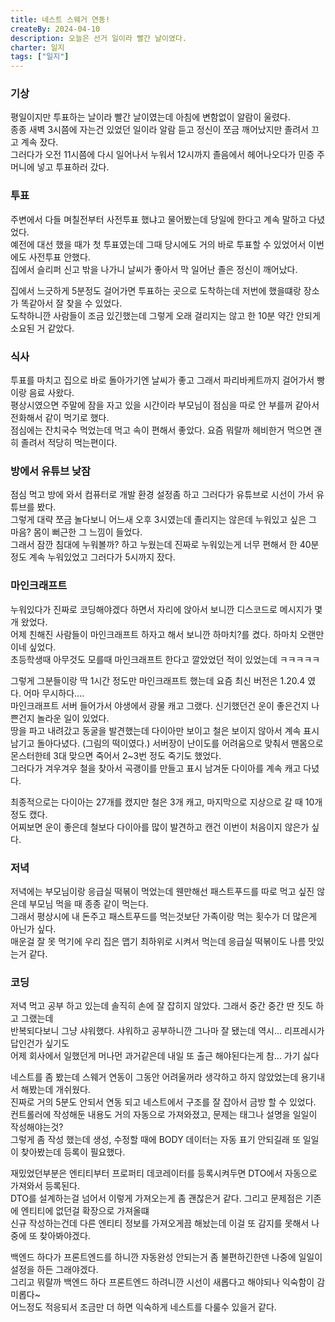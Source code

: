 ```yaml
---
title: 네스트 스웨거 연동!
createBy: 2024-04-10
description: 오늘은 선거 일이라 빨간 날이였다.
charter: 일지
tags: ["일지"]
---
```


### 기상

평일이지만 투표하는 날이라 빨간 날이였는데 아침에 변함없이 알람이 울렸다.  
종종 새벽 3시쯤에 자는건 있었던 일이라 알람 듣고 정신이 쪼금 깨어났지만 졸려서 끄고 계속 잤다.  
그러다가 오전 11시쯤에 다시 일어나서 누워서 12시까지 졸음에서 헤어나오다가 민증 주머니에 넣고 투표하러 갔다.

### 투표

주변에서 다들 며칠전부터 사전투표 했냐고 물어봤는데 당일에 한다고 계속 말하고 다녔었다.  
예전에 대선 했을 때가 첫 투표였는데 그때 당시에도 거의 바로 투표할 수 있었어서 이번에도 사전투표 안했다.  
집에서 슬리퍼 신고 밖을 나가니 날씨가 좋아서 막 일어난 졸은 정신이 깨어났다.

집에서 느긋하게 5분정도 걸어가면 투표하는 곳으로 도착하는데 저번에 했을떄랑 장소가 똑같아서 잘 찾을 수 있었다.  
도착하니깐 사람들이 조금 있긴했는데 그렇게 오래 걸리지는 않고 한 10분 약간 안되게 소요된 거 같았다.

### 식사

투표를 마치고 집으로 바로 돌아가기엔 날씨가 좋고 그래서 파리바케트까지 걸어가서 빵이랑 음료 사왔다.  
평상시였으면 주말에 잠을 자고 있을 시간이라 부모님이 점심을 따로 안 부를꺼 같아서 전화해서 같이 먹기로 했다.  
점심에는 잔치국수 먹었는데 먹고 속이 편해서 좋았다. 요즘 뭐랄까 헤비한거 먹으면 괜히 졸려서 적당히 먹는편이다.

### 방에서 유튜브 낮잠

점심 먹고 방에 와서 컴퓨터로 개발 환경 설정좀 하고 그러다가 유튜브로 시선이 가서 유튜브를 봤다.  
그렇게 대략 쪼금 놀다보니 어느새 오후 3시였는데 졸리지는 않은데 누워있고 싶은 그 마음? 몸이 뻐근한 그 느낌이 들었다.  
그래서 잠깐 침대에 누워볼까? 하고 누웠는데 진짜로 누워있는게 너무 편해서 한 40분 정도 계속 누워있었고 그러다가 5시까지 잤다.

### 마인크래프트

누워있다가 진짜로 코딩해야겠다 하면서 자리에 앉아서 보니깐 디스코드로 메시지가 몇 개 왔었다.  
어제 친해진 사람들이 마인크래프트 하자고 해서 보니깐 하마치?를 켰다. 하마치 오랜만이네 싶었다.  
초등학생때 아무것도 모를때 마인크래프트 한다고 깔았었던 적이 있었는데 ㅋㅋㅋㅋㅋ

그렇게 그분들이랑 딱 1시간 정도만 마인크래프트 했는데 요즘 최신 버전은 1.20.4 였다. 어마 무시하다....  
마인크래프트 서버 들어가서 야생에서 광물 캐고 그랬다. 신기했던건 운이 좋은건지 나쁜건지 놀라운 일이 있었다.  
땅을 파고 내려갔고 동굴을 발견했는데 다이아만 보이고 철은 보이지 않아서 계속 표시 남기고 돌아다녔다. (그림의 떡이였다.)
서버장이 난이도를 어려움으로 맞춰서 맨몸으로 몬스터한테 3대 맞으면 죽어서 2~3번 정도 죽기도 했었다.  
그러다가 겨우겨우 철을 찾아서 곡괭이를 만들고 표시 남겨둔 다이아를 계속 캐고 다녔다.

최종적으로는 다이아는 27개를 캤지만 철은 3개 캐고, 마지막으로 지상으로 갈 때 10개 정도 캤다.  
어찌보면 운이 좋은데 철보다 다이아를 많이 발견하고 캔건 이번이 처음이지 않은가 싶다.

### 저녁

저녁에는 부모님이랑 응급실 떡볶이 먹었는데 웬만해선 패스트푸드를 따로 먹고 싶진 않은데 부모님 먹을 때 종종 같이 먹는다.  
그래서 평상시에 내 돈주고 패스트푸드를 먹는것보단 가족이랑 먹는 횟수가 더 많은게 아닌가 싶다.  
매운걸 잘 못 먹기에 우리 집은 맵기 최하위로 시켜서 먹는데 응급실 떡볶이도 나름 맛있는거 같다.

### 코딩

저녁 먹고 공부 하고 있는데 솔직히 손에 잘 잡히지 않았다. 그래서 중간 중간 딴 짓도 하고 그랬는데  
반복되다보니 그냥 샤워했다. 샤워하고 공부하니깐 그나마 잘 됐는데 역시... 리프레시가 답인건가 싶기도  
어제 회사에서 일했던게 머나먼 과거같은데 내일 또 출근 해야된다는게 참... 가기 싫다

네스트를 좀 봤는데 스웨거 연동이 그동안 어려울꺼라 생각하고 하지 않았었는데 용기내서 해봤는데 개쉬웠다.  
진짜로 거의 5분도 안되서 연동 되고 네스트에서 구조를 잘 잡아서 금방 할 수 있었다.  
컨트롤러에 작성해둔 내용도 거의 자동으로 가져와졌고, 문제는 태그나 설명을 일일이 작성해야는것?  
그렇게 좀 작성 했는데 생성, 수정할 때에 BODY 데이터는 자동 표기 안되길래 또 일일이 찾아봤는데 등록이 필요했다.

재밌었던부분은 엔티티부터 프로퍼티 데코레이터를 등록시켜두면 DTO에서 자동으로 가져와서 등록된다.  
DTO를 설계하는걸 넘어서 이렇게 가져오는게 좀 괜찮은거 같다. 그리고 문제점은 기존에 엔티티에 없던걸 확장으로 가져올떄  
신규 작성하는건데 다른 엔티티 정보를 가져오게끔 해놨는데 이걸 또 감지를 못해서 나중에 또 찾아봐야겠다.

백엔드 하다가 프론트엔드를 하니깐 자동완성 안되는거 좀 불편하긴한덴 나중에 일일이 설정을 하든 그래야겠다.  
그리고 뭐랄까 백엔드 하다 프론트엔드 하려니깐 시선이 새롭다고 해야되나 익숙함이 감미롭다~  
어느정도 적응되서 조금만 더 하면 익숙하게 네스트를 다룰수 있을거 같다.
